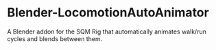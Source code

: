 # Blender-LocomotionAutoAnimator
A Blender addon for the SQM Rig that automatically animates walk/run cycles and blends between them.
